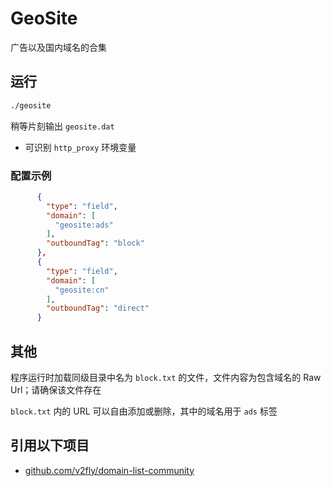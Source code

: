 # GeoSite

广告以及国内域名的合集

## 运行

```bash
./geosite
```

稍等片刻输出 `geosite.dat`

* 可识别 `http_proxy` 环境变量

### 配置示例

```json
      {
        "type": "field",
        "domain": [
          "geosite:ads"
        ],
        "outboundTag": "block"
      },
      {
        "type": "field",
        "domain": [
          "geosite:cn"
        ],
        "outboundTag": "direct"
      }
```

## 其他

程序运行时加载同级目录中名为 `block.txt` 的文件，文件内容为包含域名的 Raw Url；请确保该文件存在

`block.txt` 内的 URL 可以自由添加或删除，其中的域名用于 `ads` 标签

## 引用以下项目

* [github.com/v2fly/domain-list-community](https://github.com/v2fly/domain-list-community)